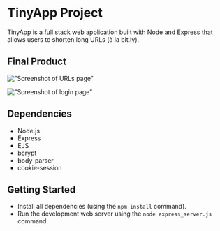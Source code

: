 # TinyApp Project

TinyApp is a full stack web application built with Node and Express that allows users to shorten long URLs (à la bit.ly).

## Final Product

!["Screenshot of URLs page"](https://github.com/Amal-botan/tinyapp/blob/feature/user-registration/docs/urls-page1.png)

!["Screenshot of login page"](https://github.com/Amal-botan/tinyapp/blob/feature/user-registration/docs/urls-page2.png)


## Dependencies

- Node.js
- Express
- EJS
- bcrypt
- body-parser
- cookie-session

## Getting Started

- Install all dependencies (using the `npm install` command).
- Run the development web server using the `node express_server.js` command.